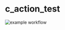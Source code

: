# c_action_test

![example workflow](https://github.com/ramymagdy-rm/c_action_test/blob/main/.github/workflows/test.yml/badge.svg)
